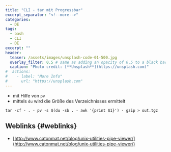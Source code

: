 ```yaml
---
title: "CLI - tar mit Progressbar"
excerpt_separator: "<!--more-->"
categories:
  - DE
tags:
  - bash
  - CLI
  - DE
excerpt: ""
header:
  teaser: /assets/images/unsplash-code-01-500.jpg
  overlay_filter: 0.5 # same as adding an opacity of 0.5 to a black background
  caption: "Photo credit: [**Unsplash**](https://unsplash.com)"
#  actions:
#    - label: "More Info"
#      url: "https://unsplash.com"
---
```




* mit Hilfe von `pv`
* mittels `du` wird die Größe des Verzeichnisses ermittelt

```
tar -cf - . - pv -s $(du -sb . - awk '{print $1}') - gzip > out.tgz
```

## Weblinks {#weblinks}

* [http://www.catonmat.net/blog/unix-utilities-pipe-viewer/](http://www.catonmat.net/blog/unix-utilities-pipe-viewer/)



